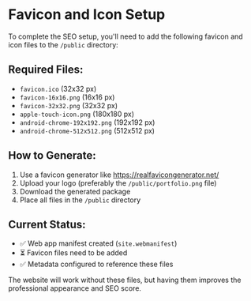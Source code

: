 # Favicon and Icon Setup

To complete the SEO setup, you'll need to add the following favicon and icon files to the `/public` directory:

## Required Files:

- `favicon.ico` (32x32 px)
- `favicon-16x16.png` (16x16 px)
- `favicon-32x32.png` (32x32 px)
- `apple-touch-icon.png` (180x180 px)
- `android-chrome-192x192.png` (192x192 px)
- `android-chrome-512x512.png` (512x512 px)

## How to Generate:

1. Use a favicon generator like https://realfavicongenerator.net/
2. Upload your logo (preferably the `/public/portfolio.png` file)
3. Download the generated package
4. Place all files in the `/public` directory

## Current Status:

- ✅ Web app manifest created (`site.webmanifest`)
- ⏳ Favicon files need to be added
- ✅ Metadata configured to reference these files

The website will work without these files, but having them improves the professional appearance and SEO score.
